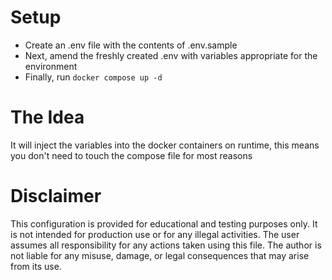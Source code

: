 
# Setup


* Create an .env file with the contents of .env.sample
* Next, amend the freshly created .env with variables appropriate for the environment
* Finally, run `docker compose up -d` 


# The Idea

It will inject the variables into the docker containers on runtime, this means you don't need to touch the compose file for most reasons 

# Disclaimer

This configuration is provided for educational and testing purposes only. It is not intended for production use or for any illegal activities. The user assumes all responsibility for any actions taken using this file. The author is not liable for any misuse, damage, or legal consequences that may arise from its use.